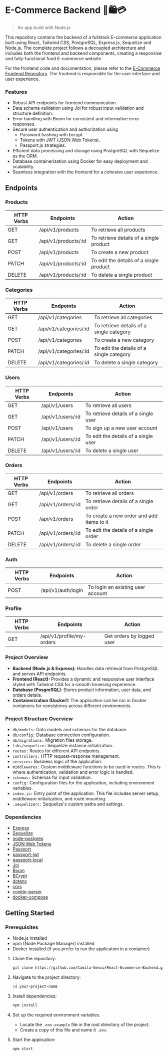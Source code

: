 # E-Commerce Backend 🛒🛍️💳
> An app build with Node.js

This repository contains the backend of a fullstack E-commerce application built using React, Tailwind CSS, PostgreSQL, Express.js, Sequelize and Node.js. The complete project follows a decoupled architecture and includes both the frontend and backend components, creating a responsive and fully-functional food E-commerce website.

For the frontend code and documentation, please refer to the [E-Commerce Frontend Repository](https://github.com/Camila-Genco/React-Ecommerce-Frontend.git). The frontend is responsible for the user interface and user experience.

### Features
- Robust API endpoints for frontend communication.
- Data schema validation using Joi for robust input validation and structure definition.
- Error handling with Boom for consistent and informative error responses.
- Secure user authentication and authorization using 
  - Password hashing with bcrypt.
  - Tokens with JWT (JSON Web Tokens).
  - Passport.js strategies.
- Efficient data processing and storage using PostgreSQL with Sequelize as the ORM.
- Database containerization using Docker for easy deployment and scalability.
- Seamless integration with the frontend for a cohesive user experience.

## Endpoints
### Products
| HTTP Verbs | Endpoints | Action |
| --- | --- | --- |
| GET | /api/v1/products | To retrieve all products |
| GET | /api/v1/products/:id | To retrieve details of a single product |
| POST | /api/v1/products | To create a new product |
| PATCH | /api/v1/products/:id | To edit the details of a single product |
| DELETE | /api/v1/products/:id | To delete a single product |

### Categories
| HTTP Verbs | Endpoints | Action |
| --- | --- | --- |
| GET | /api/v1/categories | To retrieve all categories |
| GET | /api/v1/categories/:id | To retrieve details of a single category |
| POST | /api/v1/categories | To create a new category |
| PATCH | /api/v1/categories/:id | To edit the details of a single category |
| DELETE | /api/v1/categories/:id | To delete a single category |

### Users
| HTTP Verbs | Endpoints | Action |
| --- | --- | --- |
| GET | /api/v1/users | To retrieve all users |
| GET | /api/v1/users/:id | To retrieve details of a single user |
| POST | /api/v1/users | To sign up a new user account |
| PATCH | /api/v1/users/:id | To edit the details of a single user |
| DELETE | /api/v1/users/:id | To delete a single user |

### Orders
| HTTP Verbs | Endpoints | Action |
| --- | --- | --- |
| GET | /api/v1/orders | To retrieve all orders |
| GET | /api/v1/orders/:id | To retrieve details of a single order |
| POST | /api/v1/orders | To create a new order and add items to it |
| PATCH | /api/v1/orders/:id | To edit the details of a single order |
| DELETE | /api/v1/orders/:id | To delete a single order |

### Auth
| HTTP Verbs | Endpoints | Action |
| --- | --- | --- |
| POST | /api/v1/auth/login | To login an existing user account |

### Profile
| HTTP Verbs | Endpoints | Action |
| --- | --- | --- |
| GET | /api/v1/profile/my-orders | Get orders by logged user |

  ### Project Overview
- **Backend (Node.js & Express):** Handles data retrieval from PostgreSQL and serves API endpoints.
- **Frontend (React):** Provides a dynamic and responsive user interface styled with Tailwind CSS for a smooth browsing experience.
- **Database (PosgreSQL)**: Stores product information, user data, and orders details.
- **Containerization (Docker):** The application can be run in Docker containers for consistency across different environments.

### Project Structure Overview
- `db/models:` Data models and schemas for the database.
- `db/config:` Database connection configuration.
- `db/migrations:` Migration files storage.
- `libs/sequelize:` Sequelize instance initialization.
- `routes:` Routes for different API endpoints.
- `controllers:` HTTP request-response management.
- `services:` Business logic of the application.
- `middlewares:` Custom middleware functions to be used in routes. This is where authentication, validation and error logic is handled.
- `schemas:` Schemas for input validation.
- `config:` Configuration files for the application, including environment variables.
- `index.js:` Entry point of the application. This file includes server setup, middleware initialization, and route mounting.
- `.sequelizerc:` Sequelize's custom paths and settings.
  
### Dependencies
- [Express](https://www.npmjs.com/package/express)
- [Sequelize](https://www.npmjs.com/package/sequelize)
- [node-postgres](https://node-postgres.com/)
- [JSON Web Tokens](https://www.npmjs.com/package/jsonwebtoken)
- [Passport](https://www.npmjs.com/package/passport)
- [passport-jwt](https://www.npmjs.com/package/passport-jwt)
- [passport-local](https://www.npmjs.com/package/passport-local)
- [Joi](https://www.npmjs.com/package/joi)
- [Boom](https://www.npmjs.com/package/@hapi/boom)
- [BCrypt](https://www.npmjs.com/package/bcrypt)
- [dotenv](https://www.npmjs.com/package/dotenv)
- [cors](https://www.npmjs.com/package/cors)
- [cookie-parser](https://www.npmjs.com/package/cookie-parser)
- [docker-compose](https://www.npmjs.com/package/docker-compose)

## Getting Started

### Prerequisites
- Node.js installed
- npm (Node Package Manager) installed
- Docker installed (if you prefer to run the application in a container)

1. Clone the repository:

   ```bash
   git clone https://github.com/Camila-Genco/React-Ecommerce-Backend.git your-project-name
   
2. Navigate to the project directory:

   ```bash
   cd your-project-name

3. Install dependencies:

   ```bash
   npm install

4. Set up the required environment variables.
   - Locate the `.env.example` file in the root directory of the project.
   - Create a copy of this file and name it `.env`.

6. Start the application:

   ```bash
   npm start
